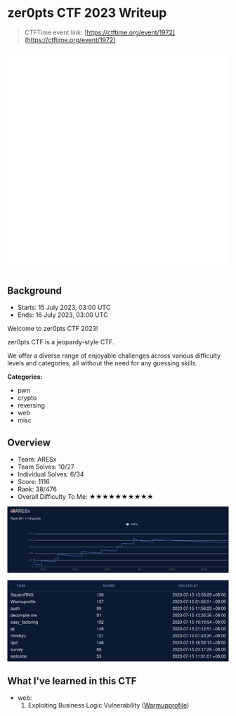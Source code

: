 # zer0pts CTF 2023 Writeup

> CTFTime event link: [https://ctftime.org/event/1972](https://ctftime.org/event/1972)

![](https://github.com/siunam321/CTF-Writeups/blob/main/zer0pts-CTF-2023/images/banner.svg)

## Background

- Starts: 15 July 2023, 03:00 UTC
- Ends: 16 July 2023, 03:00 UTC

Welcome to zer0pts CTF 2023!

zer0pts CTF is a jeopardy-style CTF.

We offer a diverse range of enjoyable challenges across various difficulty levels and categories, all without the need for any guessing skills.

**Categories:**

- pwn
- crypto
- reversing
- web
- misc

## Overview

- Team: ARESx
- Team Solves: 10/27
- Individual Solves: 6/34
- Score: 1116
- Rank: 38/476
- Overall Difficulty To Me: ★★★★★★★★★★

![](https://github.com/siunam321/CTF-Writeups/blob/main/zer0pts-CTF-2023/images/score.png)

![](https://github.com/siunam321/CTF-Writeups/blob/main/zer0pts-CTF-2023/images/solves.png)

## What I've learned in this CTF

- web:
    1. Exploiting Business Logic Vulnerability ([Warmupprofile](https://github.com/siunam321/CTF-Writeups/blob/main/zer0pts-CTF-2023/web/Warmupprofile/README.md))